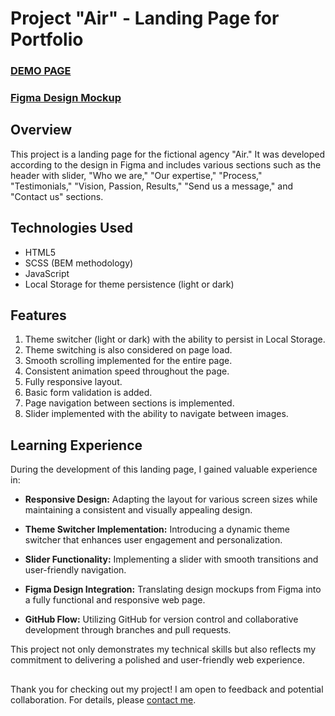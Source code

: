 # Project "Air" - Landing Page for Portfolio

### [DEMO PAGE](https://oleksii-mishchenko.github.io/Air-strategic-agency)

### [Figma Design Mockup](https://www.figma.com/file/7qwsWggv9BAxMi2VPhBuPr/Air-(formerly-Dia)?node-id=9138%3A35)

## Overview
This project is a landing page for the fictional agency "Air." It was developed according to the design in Figma and includes various sections such as the header with slider, "Who we are," "Our expertise," "Process," "Testimonials," "Vision, Passion, Results," "Send us a message," and "Contact us" sections.

## Technologies Used
- HTML5
- SCSS (BEM methodology)
- JavaScript
- Local Storage for theme persistence (light or dark)

## Features
1. Theme switcher (light or dark) with the ability to persist in Local Storage.
2. Theme switching is also considered on page load.
3. Smooth scrolling implemented for the entire page.
4. Consistent animation speed throughout the page.
5. Fully responsive layout.
6. Basic form validation is added.
7. Page navigation between sections is implemented.
8. Slider implemented with the ability to navigate between images.

## Learning Experience

During the development of this landing page, I gained valuable experience in:

- **Responsive Design:** Adapting the layout for various screen sizes while maintaining a consistent and visually appealing design.

- **Theme Switcher Implementation:** Introducing a dynamic theme switcher that enhances user engagement and personalization.

- **Slider Functionality:** Implementing a slider with smooth transitions and user-friendly navigation.

- **Figma Design Integration:** Translating design mockups from Figma into a fully functional and responsive web page.

- **GitHub Flow:** Utilizing GitHub for version control and collaborative development through branches and pull requests.

This project not only demonstrates my technical skills but also reflects my commitment to delivering a polished and user-friendly web experience.

##
Thank you for checking out my project! I am open to feedback and potential collaboration. For details, please [contact me](alex.mishch@gmail.com).
